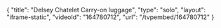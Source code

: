 {
    "title": "Delsey Chatelet Carry-on luggage",
    "type": "solo",
    "layout": "iframe-static",
    "videoId": "164780712",
    "url": "\/tvpembed\/164780712"
}